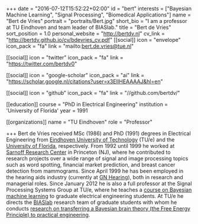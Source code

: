 +++
date = "2016-07-12T15:52:22+02:00"
id = "bert"
interests = ["Bayesian Machine Learning", "Signal Processing", "Biomedical Applications"]
name = "Bert de Vries"
portrait = "portraits/Bert.jpg"
short_bio = "I am a professor at TU Eindhoven and team leader of BIASlab."
title = "Bert de Vries"
sort_position = 1.0
personal_website = "http://bertdv.nl"
cv_link = "http://bertdv.github.io/cv/bdevries_cv.pdf"
[[social]]
    icon = "envelope"
    icon_pack = "fa"
    link = "mailto:bert.de.vries@tue.nl"

[[social]]
    icon = "twitter"
    icon_pack = "fa"
    link = "https://twitter.com/bertdv0"

[[social]]
    icon = "google-scholar"
    icon_pack = "ai"
    link = "https://scholar.google.nl/citations?user=x3EIIHEAAAAJ&hl=en"

[[social]]
    icon = "github"
    icon_pack = "fa"
    link = "//github.com/bertdv/"

[[education]]
    course = "PhD in Electrical Engineering"
    institution = 'University of Florida'
    year = 1991

[[organizations]]
    name = "TU Eindhoven"
    role = "Professor"

+++
Bert de Vries received MSc (1986) and PhD (1991) degrees in Electrical Engineering from [Eindhoven University of Technology](http://tue.nl) (TU/e) and the [University of Florida](http://ufl.edu), respectively. From 1992 until 1999 he worked at [Sarnoff Research Center](https://www.sri.com/) in Princeton (NJ), where he contributed to research projects over a wide range of signal and image processing topics such as word spotting, financial market prediction, and breast cancer detection from mammograms. Since April 1999 he has been employed in the hearing aids industry (currently at [GN Hearing](http://gnhearing.com)), both in research and managerial roles. Since January 2012 he is also a full professor at the Signal Processing Systems Group at TU/e, where he teaches a [course on Bayesian machine learning](http://bmlip.nl) to graduate electrical engineering students. At TU/e he directs the [BIASlab](http://biaslab.github.io) research team of graduate students with whom he conducts [research on transferring
 a Bayesian brain theory (the Free Energy Principle) to practical engineering](https://youtu.be/QYbcm6G_wsk).  